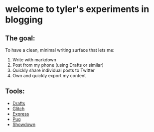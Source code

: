 # welcome to tyler's experiments in blogging

## The goal:

To have a clean, minimal writing surface that lets me:

1. Write with markdown
2. Post from my phone (using Drafts or similar)
3. Quickly share individual posts to Twitter
4. Own and quickly export my content 

## Tools:

- [Drafts](https://getdrafts.com/)
- [Glitch](https://glitch.com/)
- [Express](http://expressjs.com/)
- [Pug](https://pugjs.org/)
- [Showdown](http://showdownjs.com/)
